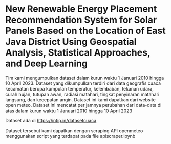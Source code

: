 # New Renewable Energy Placement Recommendation System for Solar Panels Based on the Location of East Java District Using Geospatial Analysis, Statistical Approaches, and Deep Learning

Tim kami mengumpulkan dataset dalam kurun waktu 1 Januari 2010 hingga 10 April 2023. Dataset yang dikumpulkan terdiri dari data geografis cuaca kecamatan berupa kumpulan temperatur, kelembaban, tekanan udara, curah hujan, tutupan awan, radiasi matahari, tingkat penyinaran matahari langsung, dan kecepatan angin. Dataset ini kami dapatkan dari website open meteo. Dataset ini mencatat per jamnya perubahan dari data-data di atas dalam kurun waktu 1 Januari 2010 hingga 10 April 2023

Dataset ada di https://intip.in/datasetcuaca

Dataset tersebut kami dapatkan dengan scraping API openmeteo menggunakan script yang terdapat pada file apiscraper.ipynb


